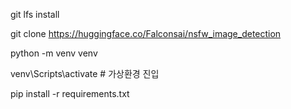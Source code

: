 git lfs install

git clone https://huggingface.co/Falconsai/nsfw_image_detection

python -m venv venv

venv\Scripts\activate  # 가상환경 진입

pip install -r requirements.txt

